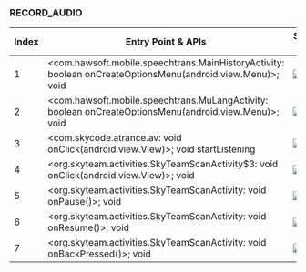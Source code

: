 ### RECORD_AUDIO
| Index | Entry Point & APIs | Screen shot | Resource id | Label |
| ------------- | ------------- | ------------- |-------------|-------------|
| 1 | <com.hawsoft.mobile.speechtrans.MainHistoryActivity: boolean onCreateOptionsMenu(android.view.Menu)>; void <init> | ![](F:\COSMOS\output\py\Play_win8\Travel_Local\com.hawsoft.mobile.speechtrans\com.hawsoft.mobile.speechtrans.MainHistoryActivity.png) |  | F |
| 2 | <com.hawsoft.mobile.speechtrans.MuLangActivity: boolean onCreateOptionsMenu(android.view.Menu)>; void <init> | ![](F:\COSMOS\output\py\Play_win8\Travel_Local\com.hawsoft.mobile.speechtrans\com.hawsoft.mobile.speechtrans.MuLangActivity.png) |  | F |
| 3 | <com.skycode.atrance.av: void onClick(android.view.View)>; void startListening | ![](F:\COSMOS\output\py\Play_win8\Travel_Local\com.skycode.atrance.enes.free\com.skycode.atrance.aTranceActivity.png) |  | |
| 4 | <org.skyteam.activities.SkyTeamScanActivity$3: void onClick(android.view.View)>; void <init> | ![](F:\COSMOS\output\py\Play_win8\Travel_Local\org.skyteam\org.skyteam.activities.SkyTeamScanActivity.png) |  | F |
| 5 | <org.skyteam.activities.SkyTeamScanActivity: void onPause()>; void <init> | ![](F:\COSMOS\output\py\Play_win8\Travel_Local\org.skyteam\org.skyteam.activities.SkyTeamScanActivity.png) |  | F |
| 6 | <org.skyteam.activities.SkyTeamScanActivity: void onResume()>; void <init> | ![](F:\COSMOS\output\py\Play_win8\Travel_Local\org.skyteam\org.skyteam.activities.SkyTeamScanActivity.png) |  |  |
| 7 | <org.skyteam.activities.SkyTeamScanActivity: void onBackPressed()>; void <init> | ![](F:\COSMOS\output\py\Play_win8\Travel_Local\org.skyteam\org.skyteam.activities.SkyTeamScanActivity.png) |  |  |
